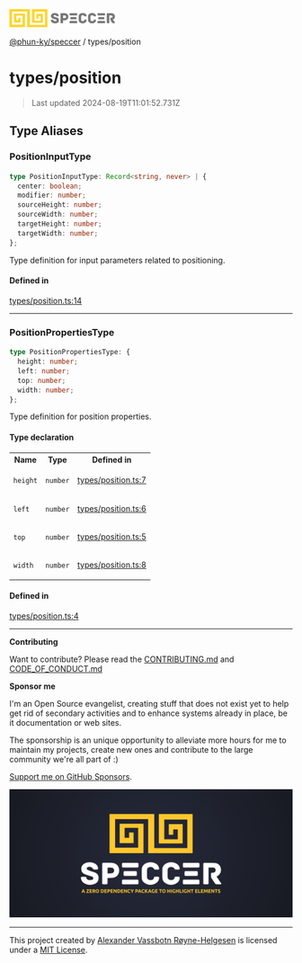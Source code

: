 <div>
  <img alt="SPECCER logo" src="https://raw.githubusercontent.com/phun-ky/speccer/main/public/logo-speccer-horizontal-colored-package.svg?raw=true" style="max-height:32px;" />
</div>

[@phun-ky/speccer](../README.md) / types/position

# types/position

> Last updated 2024-08-19T11:01:52.731Z

## Type Aliases

### PositionInputType

```ts
type PositionInputType: Record<string, never> | {
  center: boolean;
  modifier: number;
  sourceHeight: number;
  sourceWidth: number;
  targetHeight: number;
  targetWidth: number;
};
```

Type definition for input parameters related to positioning.

#### Defined in

[types/position.ts:14](https://github.com/phun-ky/speccer/blob/main/src/types/position.ts#L14)

---

### PositionPropertiesType

```ts
type PositionPropertiesType: {
  height: number;
  left: number;
  top: number;
  width: number;
};
```

Type definition for position properties.

#### Type declaration

<table>
<tr>
<th>Name</th>
<th>Type</th>
<th>Defined in</th>
</tr>
<tr>
<td>

`height`

</td>
<td>

`number`

</td>
<td>

[types/position.ts:7](https://github.com/phun-ky/speccer/blob/main/src/types/position.ts#L7)

</td>
</tr>
<tr>
<td>

`left`

</td>
<td>

`number`

</td>
<td>

[types/position.ts:6](https://github.com/phun-ky/speccer/blob/main/src/types/position.ts#L6)

</td>
</tr>
<tr>
<td>

`top`

</td>
<td>

`number`

</td>
<td>

[types/position.ts:5](https://github.com/phun-ky/speccer/blob/main/src/types/position.ts#L5)

</td>
</tr>
<tr>
<td>

`width`

</td>
<td>

`number`

</td>
<td>

[types/position.ts:8](https://github.com/phun-ky/speccer/blob/main/src/types/position.ts#L8)

</td>
</tr>
</table>

#### Defined in

[types/position.ts:4](https://github.com/phun-ky/speccer/blob/main/src/types/position.ts#L4)

---

**Contributing**

Want to contribute? Please read the [CONTRIBUTING.md](https://github.com/phun-ky/speccer/blob/main/CONTRIBUTING.md) and [CODE_OF_CONDUCT.md](https://github.com/phun-ky/speccer/blob/main/CODE_OF_CONDUCT.md)

**Sponsor me**

I'm an Open Source evangelist, creating stuff that does not exist yet to help get rid of secondary activities and to enhance systems already in place, be it documentation or web sites.

The sponsorship is an unique opportunity to alleviate more hours for me to maintain my projects, create new ones and contribute to the large community we're all part of :)

[Support me on GitHub Sponsors](https://github.com/sponsors/phun-ky).

![Speccer banner, with logo and slogan: A zero dependency package to highlight elements](https://github.com/phun-ky/speccer/blob/main/public/speccer-banner.png?raw=true)

---

This project created by [Alexander Vassbotn Røyne-Helgesen](http://phun-ky.net) is licensed under a [MIT License](https://choosealicense.com/licenses/mit/).
